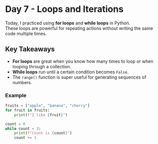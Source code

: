 # Day 7 - Loops and Iterations

Today, I practiced using **for loops** and **while loops** in Python.  
These loops are powerful for repeating actions without writing the same code multiple times.

## Key Takeaways
- **For loops** are great when you know how many times to loop or when looping through a collection.
- **While loops** run until a certain condition becomes `False`.
- The `range()` function is super useful for generating sequences of numbers.

### Example
```python
fruits = ["apple", "banana", "cherry"]
for fruit in fruits:
    print(f"I like {fruit}")

count = 0
while count < 3:
    print(f"Count is {count}")
    count += 1
